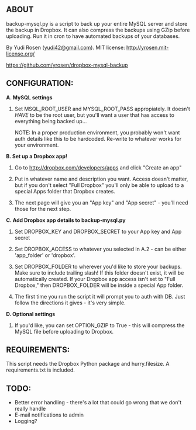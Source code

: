 ## ABOUT
backup-mysql.py is a script to back up your entire MySQL server and store the
backup in Dropbox. It can also compress the backups using GZip before uploading.
Run it in cron to have automated backups of your databases.  

By Yudi Rosen (yudi42@gmail.com). MIT license: http://yrosen.mit-license.org/  

https://github.com/yrosen/dropbox-mysql-backup


## CONFIGURATION:

**A. MySQL settings**

   1. Set MSQL_ROOT_USER and MYSQL_ROOT_PASS appropiately. It doesn't
      *HAVE* to be the root user, but you'll want a user that has access
      to everything being backed up...

      NOTE: In a proper production environment, you probably won't want
      auth details like this to be hardcoded. Re-write to whatever works
      for your environment.


**B. Set up a Dropbox app!**

   1. Go to http://dropbox.com/developers/apps and click "Create an app"

   2. Put in whatever name and description you want. Access doesn't matter, but
      if you don't select "Full Dropbox" you'll only be able to upload to a special
      Apps folder that Dropbox creates.

   3. The next page will give you an "App key" and "App secret" - you'll need
      those for the next step.

**C. Add Dropbox app details to backup-mysql.py**

   1. Set DROPBOX_KEY and DROPBOX_SECRET to your App key and App secret

   2. Set DROPBOX_ACCESS to whatever you selected in A.2 - can be either
      'app_folder' or 'dropbox'.

   3. Set DROPBOX_FOLDER to wherever you'd like to store your backups.
      Make sure to include trailing slash! If this folder doesn't exist,
      it will be automatically created. If your Dropbox app access isn't set to
      "Full Dropbox," then DROPBOX_FOLDER will be inside a special App folder.

   4. The first time you run the script it will prompt you to auth with DB. Just
      follow the directions it gives - it's very simple.


**D. Optional settings**

   1. If you'd like, you can set OPTION_GZIP to True - this will compress
      the MySQL file before uploading to Dropbox.

## REQUIREMENTS:
This script needs the Dropbox Python package and hurry.filesize. A requirements.txt is included.

## TODO:
 - Better error handling - there's a lot that could go wrong that we don't
   really handle
 - E-mail notifications to admin
 - Logging?
